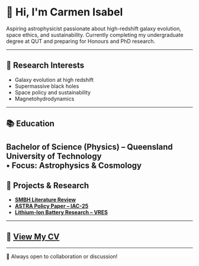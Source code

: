 # 👋 Hi, I'm Carmen Isabel

Aspiring astrophysicist passionate about high-redshift galaxy evolution, space ethics, and sustainability. Currently completing my undergraduate degree at QUT and preparing for Honours and PhD research.

---

## 🔭 Research Interests
- Galaxy evolution at high redshift  
- Supermassive black holes  
- Space policy and sustainability  
- Magnetohydrodynamics

---

## 📚 Education
**Bachelor of Science (Physics)** – Queensland University of Technology  
• Focus: Astrophysics & Cosmology  
---

## 🧪 Projects & Research
- **[SMBH Literature Review](https://github.com/carmenisabelmh/Undergrad-Astrophysics-Research-Course-Work-Paper-)**  
- **[ASTRA Policy Paper – IAC-25](https://github.com/carmenisabelmh/astra-space-policy-paper)**  
- **[Lithium-Ion Battery Research – VRES](https://github.com/carmenisabelmh/lithium-ion-vres-qut)**  

---

## 📄 [View My CV](./Carmen_Martinez-Harris_CV.pdf)
---

🌌 Always open to collaboration or discussion!
